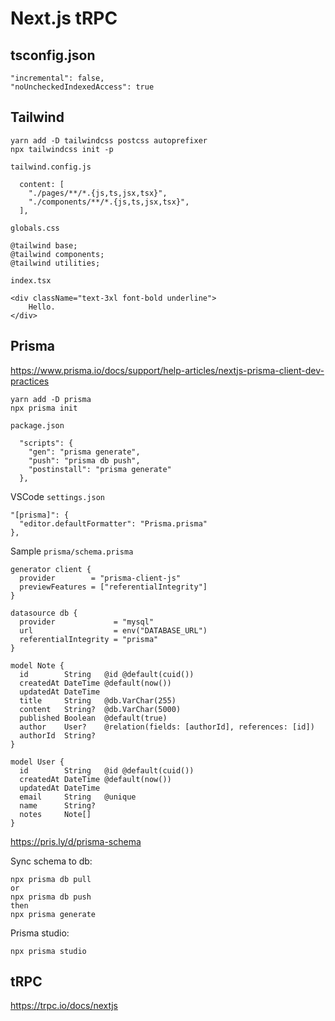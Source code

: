 # Next.js tRPC

## tsconfig.json

```
"incremental": false,
"noUncheckedIndexedAccess": true
```

## Tailwind

```
yarn add -D tailwindcss postcss autoprefixer
npx tailwindcss init -p
```

`tailwind.config.js`

```
  content: [
    "./pages/**/*.{js,ts,jsx,tsx}",
    "./components/**/*.{js,ts,jsx,tsx}",
  ],
```

`globals.css`

```
@tailwind base;
@tailwind components;
@tailwind utilities;
```

`index.tsx`

```
<div className="text-3xl font-bold underline">
    Hello.
</div>
```

## Prisma

https://www.prisma.io/docs/support/help-articles/nextjs-prisma-client-dev-practices

```
yarn add -D prisma
npx prisma init
```

`package.json`

```
  "scripts": {
    "gen": "prisma generate",
    "push": "prisma db push",
    "postinstall": "prisma generate"
  },
```

VSCode `settings.json`

```
"[prisma]": {
  "editor.defaultFormatter": "Prisma.prisma"
},
```

Sample `prisma/schema.prisma`

```
generator client {
  provider        = "prisma-client-js"
  previewFeatures = ["referentialIntegrity"]
}

datasource db {
  provider             = "mysql"
  url                  = env("DATABASE_URL")
  referentialIntegrity = "prisma"
}

model Note {
  id        String   @id @default(cuid())
  createdAt DateTime @default(now())
  updatedAt DateTime
  title     String   @db.VarChar(255)
  content   String?  @db.VarChar(5000)
  published Boolean  @default(true)
  author    User?    @relation(fields: [authorId], references: [id])
  authorId  String?
}

model User {
  id        String   @id @default(cuid())
  createdAt DateTime @default(now())
  updatedAt DateTime
  email     String   @unique
  name      String?
  notes     Note[]
}
```

https://pris.ly/d/prisma-schema

Sync schema to db:

```
npx prisma db pull
or
npx prisma db push
then
npx prisma generate
```

Prisma studio:

```
npx prisma studio
```

## tRPC

https://trpc.io/docs/nextjs
